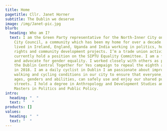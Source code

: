 ```yaml
---
title: Home
pagetitle: Cllr. Janet Horner
subtitle: The Dublin we deserve
image: /img/Janet-pic.jpg
blurb:
  heading: Who am I?
  text: I am the Green Party representative for the North-Inner City on Dublin
    City Council, a community which has been my home for over a decade. I have
    lived in Ireland, England, Uganda and India working in politics, human
    rights and community development projects. I’m a trade union activist and
    currently hold a position on the SIPTU Equality Committee. I am a feminist
    and advocate for gender equality. I worked closely with others as part of
    the Dublin Central Together for Yes campaign to repeal the eighth amendment
    in 2018. I am a daily cyclist in Dublin I am passionate about improving
    walking and cycling conditions in our city to ensure that everyone, of all
    ages, genders and abilities, can safely use and enjoy our shared public
    streets. I hold a degree in Anthropology and Development Studies and a
    Masters in Politics and Public Policy.
intro:
  heading: "  "
  text: "   "
products: []
values:
  heading: "  "
  text: "  "
---
```

